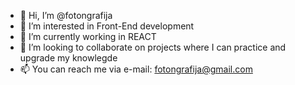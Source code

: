 - 👋 Hi, I’m @fotongrafija
- 👀 I’m interested in Front-End development 
- 🌱 I’m currently working in REACT 
- 💞️ I’m looking to collaborate on projects where I can practice and upgrade my knowlegde
- 📫 You can reach me via e-mail: fotongrafija@gmail.com

<!---
fotongrafija/fotongrafija is a ✨ special ✨ repository because its `README.md` (this file) appears on your GitHub profile.
You can click the Preview link to take a look at your changes.
--->
